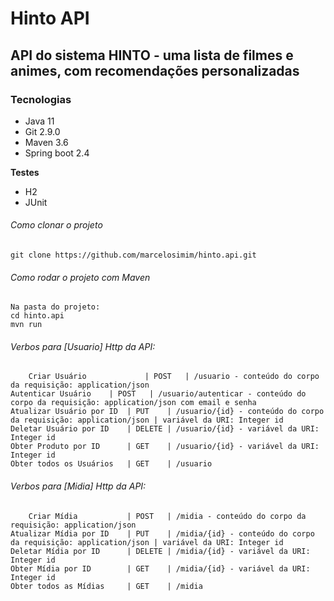 # Hinto API

## API do sistema HINTO - uma lista de filmes e animes, com recomendações personalizadas

### Tecnologias

 - Java 11
 - Git 2.9.0
 - Maven 3.6
 - Spring boot 2.4

**Testes**
 - H2
 - JUnit
 
###### Como clonar o projeto
	git clone https://github.com/marcelosimim/hinto.api.git

###### Como rodar o projeto com Maven
	Na pasta do projeto:
	cd hinto.api
  	mvn run

###### Verbos para [Usuario] Http da API:
        Criar Usuário	          | POST   | /usuario - conteúdo do corpo da requisição: application/json
	Autenticar Usuário	  | POST   | /usuario/autenticar - conteúdo do corpo da requisição: application/json com email e senha
  	Atualizar Usuário por ID  | PUT    | /usuario/{id} - conteúdo do corpo da requisição: application/json | variável da URI: Integer id
  	Deletar Usuário por ID	  | DELETE | /usuario/{id} - variável da URI: Integer id
	Obter Produto por ID      | GET    | /usuario/{id} - variável da URI: Integer id
  	Obter todos os Usuários	  | GET    | /usuario
	
###### Verbos para [Midia] Http da API:
        Criar Mídia	          | POST   | /midia - conteúdo do corpo da requisição: application/json
  	Atualizar Mídia por ID    | PUT    | /midia/{id} - conteúdo do corpo da requisição: application/json | variável da URI: Integer id
  	Deletar Mídia por ID	  | DELETE | /midia/{id} - variável da URI: Integer id
	Obter Mídia por ID        | GET    | /midia/{id} - variável da URI: Integer id
  	Obter todos as Mídias	  | GET    | /midia

